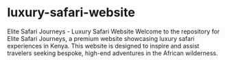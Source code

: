 # luxury-safari-website
Elite Safari Journeys - Luxury Safari Website Welcome to the repository for Elite Safari Journeys, a premium website showcasing luxury safari experiences in Kenya. This website is designed to inspire and assist travelers seeking bespoke, high-end adventures in the African wilderness.
